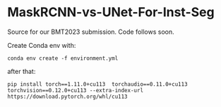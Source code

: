 # MaskRCNN-vs-UNet-For-Inst-Seg

Source for our BMT2023 submission. Code follows soon.


Create Conda env with:


`` conda env create -f environment.yml ``

after that:


`` pip install torch==1.11.0+cu113  torchaudio==0.11.0+cu113 torchvision==0.12.0+cu113 --extra-index-url https://download.pytorch.org/whl/cu113 ``